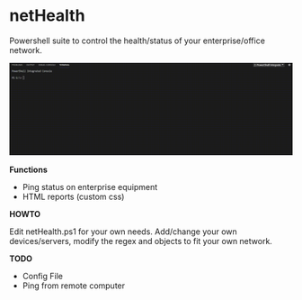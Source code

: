 # netHealth
Powershell suite to control the health/status of your enterprise/office network.

![](outps1.gif)

**Functions**

- Ping status on enterprise equipment
- HTML reports (custom css)


**HOWTO**

Edit netHealth.ps1 for your own needs. Add/change your own devices/servers, modify the regex and objects to fit your own network.

**TODO** 

- Config File
- Ping from remote computer
